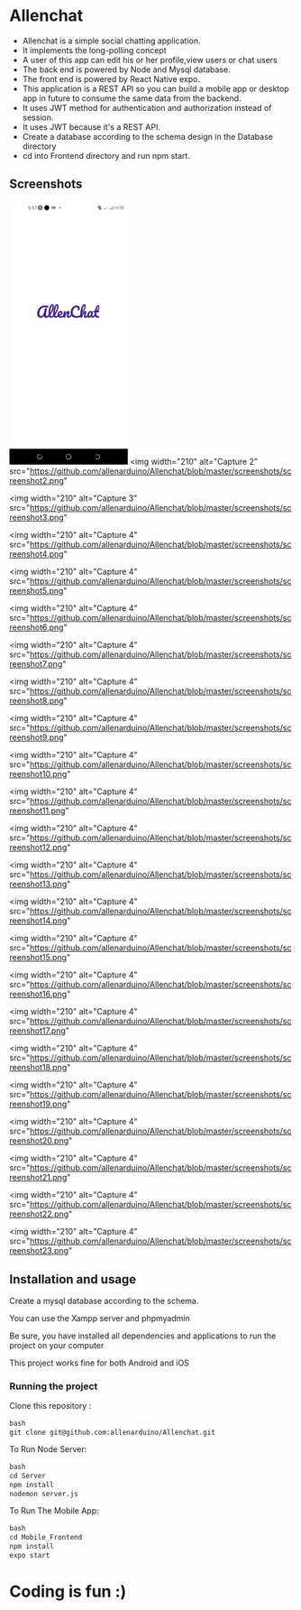 # Allenchat

- Allenchat is a simple social chatting application.
- It implements the long-polling concept
- A user of this app can edit his or her profile,view users or chat users
- The back end is powered by Node and Mysql database.
- The front end is powered by React Native expo.
- This application is a REST API so you can build a mobile app or desktop app in future to consume the same data from the backend.
- It uses JWT method for authentication and authorization instead of session.
- It uses JWT because it's a REST API.
- Create a database according to the schema design in the Database directory
- cd into Frontend directory and run npm start.

## Screenshots


<img
		width="210"
		alt="Capture 1"
		src="https://github.com/allenarduino/Allenchat/blob/master/screenshots/screenshot1.png">
<img
		width="210"
		alt="Capture 2"
		src="https://github.com/allenarduino/Allenchat/blob/master/screenshots/screenshot2.png"

<img
		width="210"
		alt="Capture 3"
		src="https://github.com/allenarduino/Allenchat/blob/master/screenshots/screenshot3.png"

<img
		width="210"
		alt="Capture 4"
	    src="https://github.com/allenarduino/Allenchat/blob/master/screenshots/screenshot4.png"

<img
		width="210"
		alt="Capture 4"
	    src="https://github.com/allenarduino/Allenchat/blob/master/screenshots/screenshot5.png"
>
<img
		width="210"
		alt="Capture 4"
	    src="https://github.com/allenarduino/Allenchat/blob/master/screenshots/screenshot6.png"
>
<img
		width="210"
		alt="Capture 4"
	    src="https://github.com/allenarduino/Allenchat/blob/master/screenshots/screenshot7.png"
>

<img
		width="210"
		alt="Capture 4"
		src="https://github.com/allenarduino/Allenchat/blob/master/screenshots/screenshot8.png"
>

<img
		width="210"
		alt="Capture 4"
	    src="https://github.com/allenarduino/Allenchat/blob/master/screenshots/screenshot9.png"
>

<img
		width="210"
		alt="Capture 4"
		    src="https://github.com/allenarduino/Allenchat/blob/master/screenshots/screenshot10.png"
>

<img
		width="210"
		alt="Capture 4"
	    src="https://github.com/allenarduino/Allenchat/blob/master/screenshots/screenshot11.png"
>

<img
		width="210"
		alt="Capture 4"
	    src="https://github.com/allenarduino/Allenchat/blob/master/screenshots/screenshot12.png"
>

<img
		width="210"
		alt="Capture 4"
	    src="https://github.com/allenarduino/Allenchat/blob/master/screenshots/screenshot13.png"
>

<img
		width="210"
		alt="Capture 4"
	    src="https://github.com/allenarduino/Allenchat/blob/master/screenshots/screenshot14.png"
>

<img
		width="210"
		alt="Capture 4"
	    src="https://github.com/allenarduino/Allenchat/blob/master/screenshots/screenshot15.png"
>

<img
		width="210"
		alt="Capture 4"
	    src="https://github.com/allenarduino/Allenchat/blob/master/screenshots/screenshot16.png"
>

<img
		width="210"
		alt="Capture 4"
		    src="https://github.com/allenarduino/Allenchat/blob/master/screenshots/screenshot17.png"
>

<img
		width="210"
		alt="Capture 4"
		    src="https://github.com/allenarduino/Allenchat/blob/master/screenshots/screenshot18.png"
>

<img
		width="210"
		alt="Capture 4"
	    src="https://github.com/allenarduino/Allenchat/blob/master/screenshots/screenshot19.png"
>

<img
		width="210"
		alt="Capture 4"
		    src="https://github.com/allenarduino/Allenchat/blob/master/screenshots/screenshot20.png"
>

<img
		width="210"
		alt="Capture 4"
	    src="https://github.com/allenarduino/Allenchat/blob/master/screenshots/screenshot21.png"
>

<img
		width="210"
		alt="Capture 4"
	    src="https://github.com/allenarduino/Allenchat/blob/master/screenshots/screenshot22.png"
>

<img
		width="210"
		alt="Capture 4"
	    src="https://github.com/allenarduino/Allenchat/blob/master/screenshots/screenshot23.png"
>


## Installation and usage

Create a mysql database according to the schema.

You can use the Xampp server and phpmyadmin

Be sure, you have installed all dependencies and applications to run the project on your computer

This project works fine for both Android and iOS

### Running the project

Clone this repository :

```
bash
git clone git@github.com:allenarduino/Allenchat.git

```

To Run Node Server:

```
bash
cd Server
npm install
nodemon server.js
```

To Run The Mobile App:

```
bash
cd Mobile_Frontend
npm install
expo start
```



# Coding is fun :)
